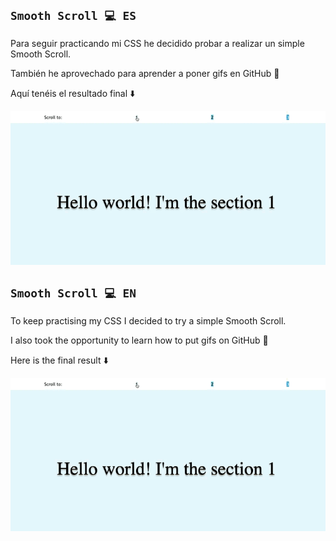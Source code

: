 ## `Smooth Scroll 💻 ES`

Para seguir practicando mi CSS he decidido probar a realizar un simple Smooth Scroll.

También he aprovechado para aprender a poner gifs en GitHub 🤗

Aquí tenéis el resultado final ⬇️

![Alt Text](https://github.com/amparo1206/smoothscroll/blob/main/img/captura.gif)


## `Smooth Scroll 💻 EN`

To keep practising my CSS I decided to try a simple Smooth Scroll.

I also took the opportunity to learn how to put gifs on GitHub 🤗

Here is the final result ⬇️

![Alt Text](https://github.com/amparo1206/smoothscroll/blob/main/img/captura.gif)